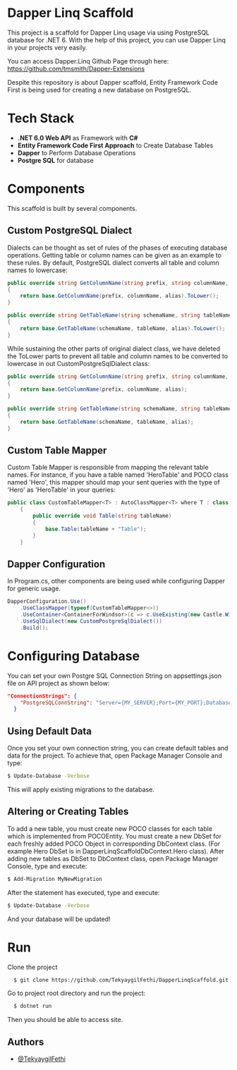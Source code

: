 
# Dapper Linq Scaffold

This project is a scaffold for Dapper Linq usage via using PostgreSQL database for .NET 6. With the help of this project, you can use Dapper Linq in your projects very easily.

You can access Dapper.Linq Github Page through here: https://github.com/tmsmith/Dapper-Extensions

Despite this repository is about Dapper scaffold, Entity Framework Code First is being used for creating a new database on PostgreSQL.

# Tech Stack

- **.NET 6.0 Web API** as Framework with **C#**
- **Entity Framework Code First Approach** to Create Database Tables
- **Dapper** to Perform Database Operations
- **Postgre SQL** for database

# Components

This scaffold is built by several components.

## Custom PostgreSQL Dialect
Dialects can be thought as set of rules of the phases of executing database operations. Getting table or column names can be given as an example to these rules. By default, PostgreSQL dialect converts all table and column names to lowercase:

```csharp
public override string GetColumnName(string prefix, string columnName, string alias)
{
    return base.GetColumnName(prefix, columnName, alias).ToLower();
}

public override string GetTableName(string schemaName, string tableName, string alias)
{
    return base.GetTableName(schemaName, tableName, alias).ToLower();
}
```

While sustaining the other parts of original dialect class, we have deleted the ToLower parts to prevent all table and column names to be converted to lowercase in out CustomPostgreSqlDialect class:
```csharp
public override string GetColumnName(string prefix, string columnName, string alias)
{
    return base.GetColumnName(prefix, columnName, alias);
}

public override string GetTableName(string schemaName, string tableName, string alias)
{
    return base.GetTableName(schemaName, tableName, alias);
}
```

## Custom Table Mapper
Custom Table Mapper is responsible from mapping the relevant table names. For instance, if you have a table named 'HeroTable' and POCO class named 'Hero', this mapper should map your sent queries with the type of 'Hero' as 'HeroTable' in your queries:
```csharp
public class CustomTableMapper<T> : AutoClassMapper<T> where T : class
    {
        public override void Table(string tableName)
        {
            base.Table(tableName + "Table");
        }
    }
```

## Dapper Configuration
In Program.cs, other components are being used while configuring Dapper for generic usage.

```csharp
DapperConfiguration.Use()
    .UseClassMapper(typeof(CustomTableMapper<>))
    .UseContainer<ContainerForWindsor>(c => c.UseExisting(new Castle.Windsor.WindsorContainer()))
    .UseSqlDialect(new CustomPostgreSqlDialect())
    .Build();
```

# Configuring Database

You can set your own Postgre SQL Connection String on appsettings.json file on API project as shown below:

```json
"ConnectionStrings": {
    "PostgreSQLConnString": "Server={MY_SERVER};Port={MY_PORT};Database={MY_DATABASE};User ID={MY_USER_ID};Password={MY_PASSWORD}"
  }
```
## Using Default Data

Once you set your own connection string, you can create default tables and data for the project. To achieve that, open Package Manager Console and type:

```bash
$ Update-Database -Verbose
```

This will apply existing migrations to the database.

## Altering or Creating Tables
To add a new table, you must create new POCO classes for each table which is implemented from POCOEntity. You must create a new DbSet for each freshly added POCO Object in corresponding DbContext class. (For example Hero DbSet is in DapperLinqScaffoldDbContext.Hero class). After adding new tables as DbSet to DbContext class, open Package Manager Console, type and execute:
```bash
$ Add-Migration MyNewMigration
```
After the statement has executed, type and execute:
```bash
$ Update-Database -Verbose
```

And your database will be updated!

# Run

Clone the project

```bash
  $ git clone https://github.com/TekyaygilFethi/DapperLinqScaffold.git
```
Go to project root directory and run the project:

```bash
  $ dotnet run
```

Then you should be able to access site.

## Authors

- [@TekyaygilFethi](https://www.github.com/TekyaygilFethi)

